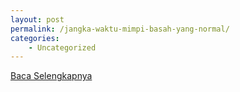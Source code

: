 ```yaml
---
layout: post
permalink: /jangka-waktu-mimpi-basah-yang-normal/
categories:
    - Uncategorized
---
```


[Baca Selengkapnya](/02)